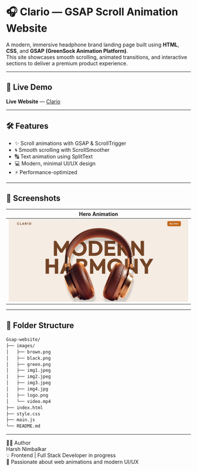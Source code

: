 # 🎧 Clario — GSAP Scroll Animation Website

A modern, immersive headphone brand landing page built using **HTML**, **CSS**, and **GSAP (GreenSock Animation Platform)**.  
This site showcases smooth scrolling, animated transitions, and interactive sections to deliver a premium product experience.

---

## 🚀 Live Demo

**Live Website** — [Clario](https://harsh6183.github.io/Gsap-headsetwebsite/)

---

## 🛠️ Features

- ✨ Scroll animations with GSAP & ScrollTrigger
- 🌀 Smooth scrolling with ScrollSmoother
- 🔠 Text animation using SplitText
- 💻 Modern, minimal UI/UX design
- ⚡ Performance-optimized

---

## 📸 Screenshots

| Hero Animation |
| -------------- |
| ![Hero](./images/img.png) | 

---

## 📂 Folder Structure

```bash
Gsap-website/
├── images/
│   ├── brown.png
│   ├── black.png
│   ├── green.png
│   ├── img1.jpeg
│   ├── img2.jpeg
│   ├── img3.jpeg
│   ├── img4.jpg
│   ├── logo.png
│   └── video.mp4
├── index.html
├── style.css
├── main.js
└── README.md
```
---

👨‍💻 Author  
Harsh Nimbalkar  
💡 Frontend | Full Stack Developer in progress  
🎯 Passionate about web animations and modern UI/UX
